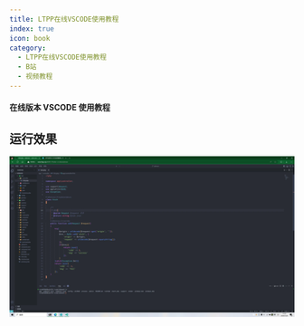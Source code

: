 ```yaml
---
title: LTPP在线VSCODE使用教程
index: true
icon: book
category:
  - LTPP在线VSCODE使用教程
  - B站
  - 视频教程
---
```


<Share colorful />

#### 在线版本 VSCODE 使用教程

## 运行效果

![](markdown-images/image-4.png)

<Bottom />
